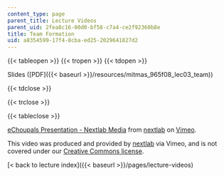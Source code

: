 ```yaml
---
content_type: page
parent_title: Lecture Videos
parent_uid: 2fea8c16-00d0-bf58-c7a4-ce2f92360b8e
title: Team Formation
uid: a8354599-17f4-8cba-ed25-2029641827d2
---
```


{{< tableopen >}}
{{< tropen >}}
{{< tdopen >}}


Slides ([PDF]({{< baseurl >}}/resources/mitmas_965f08_lec03_team))


{{< tdclose >}}

{{< trclose >}}

{{< tableclose >}}

[eChoupals Presentation - Nextlab Media](https://vimeo.com/5337368) from [nextlab](https://vimeo.com/5337368) on [Vimeo](https://vimeo.com).

This video was produced and provided by [nextlab](http://vimeo.com/nextlab) via Vimeo, and is not covered under our [Creative Commons license](/terms/#cc).

[< back to lecture index]({{< baseurl >}}/pages/lecture-videos)